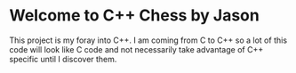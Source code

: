 # Welcome to C++ Chess by Jason

This project is my foray into C++. I am coming from C to C++ so a lot of this code will look like C code and not necessarily take advantage of C++ specific until I discover them.
